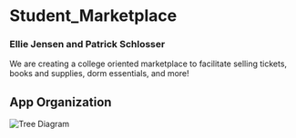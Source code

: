 # Student_Marketplace
### Ellie Jensen and Patrick Schlosser
We are creating a college oriented marketplace to facilitate
selling tickets, books and supplies, dorm essentials, and more!

## App Organization
![Tree Diagram](images./tree_diagram.png)